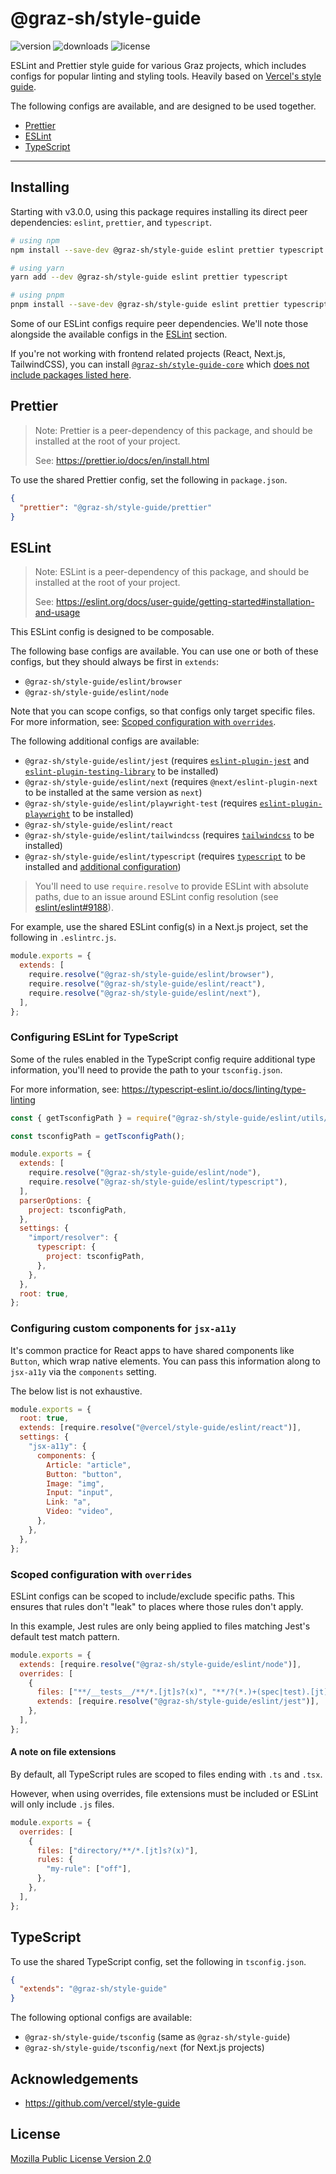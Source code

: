 # @graz-sh/style-guide

![version](https://badgen.net/npm/v/@graz-sh/style-guide)
![downloads](https://badgen.net/npm/dt/@graz-sh/style-guide)
![license](https://badgen.net/npm/license/@graz-sh/style-guide)

ESLint and Prettier style guide for various Graz projects, which includes configs for popular linting and styling tools. Heavily based on [Vercel's style guide](https://github.com/vercel/style-guide).

The following configs are available, and are designed to be used together.

- [Prettier](#prettier)
- [ESLint](#eslint)
- [TypeScript](#typescript)

---

## Installing

Starting with v3.0.0, using this package requires installing its direct peer dependencies: `eslint`, `prettier`, and `typescript`.

```sh
# using npm
npm install --save-dev @graz-sh/style-guide eslint prettier typescript

# using yarn
yarn add --dev @graz-sh/style-guide eslint prettier typescript

# using pnpm
pnpm install --save-dev @graz-sh/style-guide eslint prettier typescript
```

Some of our ESLint configs require peer dependencies. We'll note those
alongside the available configs in the [ESLint](#eslint) section.

If you're not working with frontend related projects (React, Next.js, TailwindCSS), you can install [`@graz-sh/style-guide-core`](https://npm.im/@graz-sh/style-guide-core) which [does not include packages listed here](./scripts/trim-core.js).

## Prettier

> Note: Prettier is a peer-dependency of this package, and should be installed
> at the root of your project.
>
> See: https://prettier.io/docs/en/install.html

To use the shared Prettier config, set the following in `package.json`.

```json
{
  "prettier": "@graz-sh/style-guide/prettier"
}
```

## ESLint

> Note: ESLint is a peer-dependency of this package, and should be installed
> at the root of your project.
>
> See: https://eslint.org/docs/user-guide/getting-started#installation-and-usage

This ESLint config is designed to be composable.

The following base configs are available. You can use one or both of these
configs, but they should always be first in `extends`:

- `@graz-sh/style-guide/eslint/browser`
- `@graz-sh/style-guide/eslint/node`

Note that you can scope configs, so that configs only target specific files.
For more information, see: [Scoped configuration with `overrides`](#scoped-configuration-with-overrides).

The following additional configs are available:

- `@graz-sh/style-guide/eslint/jest` (requires [`eslint-plugin-jest`](https://npm.im/eslint-plugin-jest) and [`eslint-plugin-testing-library`](https://npm.im/eslint-plugin-testing-library) to be installed)
- `@graz-sh/style-guide/eslint/next` (requires `@next/eslint-plugin-next` to be installed at the same version as `next`)
- `@graz-sh/style-guide/eslint/playwright-test` (requires [`eslint-plugin-playwright`](https://npm.im/eslint-plugin-playwright) to be installed)
- `@graz-sh/style-guide/eslint/react`
- `@graz-sh/style-guide/eslint/tailwindcss` (requires [`tailwindcss`](https://npm.im/tailwindcss) to be installed)
- `@graz-sh/style-guide/eslint/typescript` (requires [`typescript`](https://npm.im/typescript) to be installed and [additional configuration](#configuring-eslint-for-typescript))

> You'll need to use `require.resolve` to provide ESLint with absolute paths,
> due to an issue around ESLint config resolution (see
> [eslint/eslint#9188](https://github.com/eslint/eslint/issues/9188)).

For example, use the shared ESLint config(s) in a Next.js project, set the
following in `.eslintrc.js`.

```js
module.exports = {
  extends: [
    require.resolve("@graz-sh/style-guide/eslint/browser"),
    require.resolve("@graz-sh/style-guide/eslint/react"),
    require.resolve("@graz-sh/style-guide/eslint/next"),
  ],
};
```

### Configuring ESLint for TypeScript

Some of the rules enabled in the TypeScript config require additional type
information, you'll need to provide the path to your `tsconfig.json`.

For more information, see: https://typescript-eslint.io/docs/linting/type-linting

```js
const { getTsconfigPath } = require("@graz-sh/style-guide/eslint/utils/tsconfig");

const tsconfigPath = getTsconfigPath();

module.exports = {
  extends: [
    require.resolve("@graz-sh/style-guide/eslint/node"),
    require.resolve("@graz-sh/style-guide/eslint/typescript"),
  ],
  parserOptions: {
    project: tsconfigPath,
  },
  settings: {
    "import/resolver": {
      typescript: {
        project: tsconfigPath,
      },
    },
  },
  root: true,
};
```

### Configuring custom components for `jsx-a11y`

It's common practice for React apps to have shared components like `Button`,
which wrap native elements. You can pass this information along to `jsx-a11y`
via the `components` setting.

The below list is not exhaustive.

```js
module.exports = {
  root: true,
  extends: [require.resolve("@vercel/style-guide/eslint/react")],
  settings: {
    "jsx-a11y": {
      components: {
        Article: "article",
        Button: "button",
        Image: "img",
        Input: "input",
        Link: "a",
        Video: "video",
      },
    },
  },
};
```

### Scoped configuration with `overrides`

ESLint configs can be scoped to include/exclude specific paths. This ensures
that rules don't "leak" to places where those rules don't apply.

In this example, Jest rules are only being applied to files matching Jest's
default test match pattern.

```js
module.exports = {
  extends: [require.resolve("@graz-sh/style-guide/eslint/node")],
  overrides: [
    {
      files: ["**/__tests__/**/*.[jt]s?(x)", "**/?(*.)+(spec|test).[jt]s?(x)"],
      extends: [require.resolve("@graz-sh/style-guide/eslint/jest")],
    },
  ],
};
```

#### A note on file extensions

By default, all TypeScript rules are scoped to files ending with `.ts` and
`.tsx`.

However, when using overrides, file extensions must be included or ESLint will
only include `.js` files.

```js
module.exports = {
  overrides: [
    {
      files: ["directory/**/*.[jt]s?(x)"],
      rules: {
        "my-rule": ["off"],
      },
    },
  ],
};
```

## TypeScript

To use the shared TypeScript config, set the following in `tsconfig.json`.

```json
{
  "extends": "@graz-sh/style-guide"
}
```

The following optional configs are available:

- `@graz-sh/style-guide/tsconfig` (same as `@graz-sh/style-guide`)
- `@graz-sh/style-guide/tsconfig/next` (for Next.js projects)

## Acknowledgements

- https://github.com/vercel/style-guide

## License

[Mozilla Public License Version 2.0](./LICENSE.txt)
